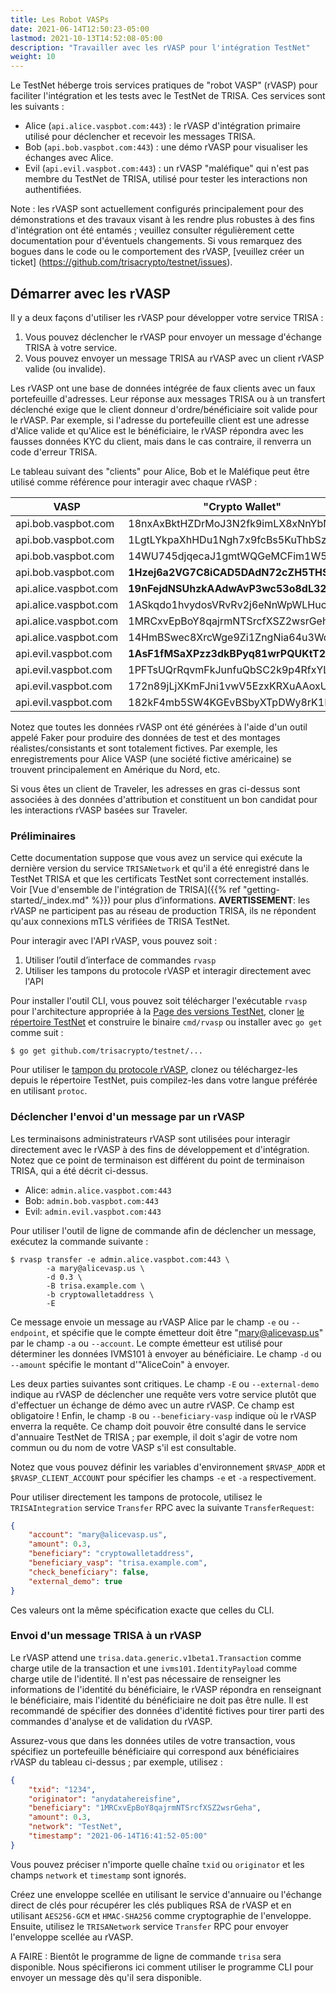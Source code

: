 ```yaml
---
title: Les Robot VASPs
date: 2021-06-14T12:50:23-05:00
lastmod: 2021-10-13T14:52:08-05:00
description: "Travailler avec les rVASP pour l'intégration TestNet"
weight: 10
---
```


Le TestNet héberge trois services pratiques de "robot VASP" (rVASP) pour faciliter l'intégration et les tests avec le TestNet de TRISA. Ces services sont les suivants :

- Alice (`api.alice.vaspbot.com:443`) : le rVASP d'intégration primaire utilisé pour déclencher et recevoir les messages TRISA.
- Bob (`api.bob.vaspbot.com:443`) : une démo rVASP pour visualiser les échanges avec Alice.
- Evil (`api.evil.vaspbot.com:443`) : un rVASP "maléfique" qui n'est pas membre du TestNet de TRISA, utilisé pour tester les interactions non authentifiées.

Note : les rVASP sont actuellement configurés principalement pour des démonstrations et des travaux visant à les rendre plus robustes à des fins d'intégration ont été entamés ; veuillez consulter régulièrement cette documentation pour d'éventuels changements. Si vous remarquez des bogues dans le code ou le comportement des rVASP, [veuillez créer un ticket] (https://github.com/trisacrypto/testnet/issues).

## Démarrer avec les rVASP

Il y a deux façons d'utiliser les rVASP pour développer votre service TRISA :

1. Vous pouvez déclencher le rVASP pour envoyer un message d'échange TRISA à votre service.
2. Vous pouvez envoyer un message TRISA au rVASP avec un client rVASP valide (ou invalide).

Les rVASP ont une base de données intégrée de faux clients avec un faux portefeuille d'adresses. Leur réponse aux messages TRISA ou à un transfert déclenché exige que le client donneur d'ordre/bénéficiaire soit valide pour le rVASP. Par exemple, si l'adresse du portefeuille client est une adresse d'Alice valide et qu'Alice est le bénéficiaire, le rVASP répondra avec les fausses données KYC du client, mais dans le cas contraire, il renverra un code d'erreur TRISA.

Le tableau suivant des "clients" pour Alice, Bob et le Maléfique peut être utilisé comme référence pour interagir avec chaque rVASP :

| VASP                  | "Crypto Wallet"                    | Email                 |
|-----------------------|------------------------------------|-----------------------|
| api.bob.vaspbot.com   | 18nxAxBktHZDrMoJ3N2fk9imLX8xNnYbNh | robert@bobvasp.co.uk  |
| api.bob.vaspbot.com   | 1LgtLYkpaXhHDu1Ngh7x9fcBs5KuThbSzw | george@bobvasp.co.uk  |
| api.bob.vaspbot.com   | 14WU745djqecaJ1gmtWQGeMCFim1W5MNp3 | larry@bobvasp.co.uk   |
| api.bob.vaspbot.com   | **1Hzej6a2VG7C8iCAD5DAdN72cZH5THSMt9** | fred@bobvasp.co.uk    |
| api.alice.vaspbot.com | **19nFejdNSUhzkAAdwAvP3wc53o8dL326QQ** | sarah@alicevasp.us    |
| api.alice.vaspbot.com | 1ASkqdo1hvydosVRvRv2j6eNnWpWLHucMX | mary@alicevasp.us     |
| api.alice.vaspbot.com | 1MRCxvEpBoY8qajrmNTSrcfXSZ2wsrGeha | alice@alicevasp.us    |
| api.alice.vaspbot.com | 14HmBSwec8XrcWge9Zi1ZngNia64u3Wd2v | jane@alicevasp.us     |
| api.evil.vaspbot.com  | **1AsF1fMSaXPzz3dkBPyq81wrPQUKtT2tiz** | gambler@evilvasp.gg   |
| api.evil.vaspbot.com  | 1PFTsUQrRqvmFkJunfuQbSC2k9p4RfxYLF | voldemort@evilvasp.gg |
| api.evil.vaspbot.com  | 172n89jLjXKmFJni1vwV5EzxKRXuAAoxUz | launderer@evilvasp.gg |
| api.evil.vaspbot.com  | 182kF4mb5SW4KGEvBSbyXTpDWy8rK1Dpu  | badnews@evilvasp.gg   |

Notez que toutes les données rVASP ont été générées à l'aide d'un outil appelé Faker pour produire des données de test et des montages réalistes/consistants et sont totalement fictives. Par exemple, les enregistrements pour Alice VASP (une société fictive américaine) se trouvent principalement en Amérique du Nord, etc.

Si vous êtes un client de Traveler, les adresses en gras ci-dessus sont associées à des données d'attribution et constituent un bon candidat pour les interactions rVASP basées sur Traveler.

### Préliminaires

Cette documentation suppose que vous avez un service qui exécute la dernière version du service `TRISANetwork` et qu'il a été enregistré dans le TestNet TRISA et que les certificats TestNet sont correctement installés. Voir [Vue d'ensemble de l'intégration de TRISA]({{% ref "getting-started/_index.md" %}}) pour plus d’informations. **AVERTISSEMENT**: les rVASP ne participent pas au réseau de production TRISA, ils ne répondent qu'aux connexions mTLS vérifiées de TRISA TestNet.

Pour interagir avec l'API rVASP, vous pouvez soit :

1. Utiliser l’outil d’interface de commandes `rvasp`
2. Utiliser les tampons du protocole rVASP et interagir directement avec l'API

Pour installer l'outil CLI, vous pouvez soit télécharger l'exécutable `rvasp` pour l'architecture appropriée à la [Page des versions TestNet](https://github.com/trisacrypto/testnet/releases), cloner [le répertoire TestNet](https://github.com/trisacrypto/testnet/) et construire le binaire `cmd/rvasp` ou installer avec `go get` comme suit :

```
$ go get github.com/trisacrypto/testnet/...
```

Pour utiliser le [tampon du protocole rVASP](https://github.com/trisacrypto/testnet/tree/main/proto/rvasp/v1), clonez ou téléchargez-les depuis le répertoire TestNet, puis compilez-les dans votre langue préférée en utilisant `protoc`.

### Déclencher l'envoi d'un message par un rVASP

Les terminaisons administrateurs rVASP sont utilisées pour interagir directement avec le rVASP à des fins de développement et d'intégration. Notez que ce point de terminaison est différent du point de terminaison TRISA, qui a été décrit ci-dessus.

- Alice: `admin.alice.vaspbot.com:443`
- Bob: `admin.bob.vaspbot.com:443`
- Evil: `admin.evil.vaspbot.com:443`

Pour utiliser l'outil de ligne de commande afin de déclencher un message, exécutez la commande suivante :

```
$ rvasp transfer -e admin.alice.vaspbot.com:443 \
        -a mary@alicevasp.us \
        -d 0.3 \
        -B trisa.example.com \
        -b cryptowalletaddress \
        -E
```

Ce message envoie un message au rVASP Alice par le champ `-e` ou `--endpoint`, et spécifie que le compte émetteur doit être "mary@alicevasp.us" par le champ `-a` ou `--account`. Le compte émetteur est utilisé pour déterminer les données IVMS101 à envoyer au bénéficiaire. Le champ `-d` ou `--amount` spécifie le montant d'"AliceCoin" à envoyer.

Les deux parties suivantes sont critiques. Le champ `-E` ou `--external-demo` indique au rVASP de déclencher une requête vers votre service plutôt que d'effectuer un échange de démo avec un autre rVASP. Ce champ est obligatoire ! Enfin, le champ `-B` ou `--beneficiary-vasp` indique où le rVASP enverra la requête. Ce champ doit pouvoir être consulté dans le service d'annuaire TestNet de TRISA ; par exemple, il doit s'agir de votre nom commun ou du nom de votre VASP s'il est consultable.

Notez que vous pouvez définir les variables d'environnement `$RVASP_ADDR` et `$RVASP_CLIENT_ACCOUNT` pour spécifier les champs `-e` et `-a` respectivement.

Pour utiliser directement les tampons de protocole, utilisez le `TRISAIntegration` service `Transfer` RPC avec la suivante `TransferRequest`:

```json
{
    "account": "mary@alicevasp.us",
    "amount": 0.3,
    "beneficiary": "cryptowalletaddress",
    "beneficiary_vasp": "trisa.example.com",
    "check_beneficiary": false,
    "external_demo": true
}
```

Ces valeurs ont la même spécification exacte que celles du CLI.

### Envoi d'un message TRISA à un rVASP

Le rVASP attend une `trisa.data.generic.v1beta1.Transaction` comme charge utile de la transaction et une `ivms101.IdentityPayload` comme charge utile de l'identité. Il n'est pas nécessaire de renseigner les informations de l'identité du bénéficiaire, le rVASP répondra en renseignant le bénéficiaire, mais l'identité du bénéficiaire ne doit pas être nulle. Il est recommandé de spécifier des données d'identité fictives pour tirer parti des commandes d'analyse et de validation du rVASP.

Assurez-vous que dans les données utiles de votre transaction, vous spécifiez un portefeuille bénéficiaire qui correspond aux bénéficiaires rVASP du tableau ci-dessus ; par exemple, utilisez :

```json
{
    "txid": "1234",
    "originator": "anydatahereisfine",
    "beneficiary": "1MRCxvEpBoY8qajrmNTSrcfXSZ2wsrGeha",
    "amount": 0.3,
    "network": "TestNet",
    "timestamp": "2021-06-14T16:41:52-05:00"
}
```

Vous pouvez préciser n'importe quelle chaîne `txid` ou `originator` et les champs `network` et `timestamp` sont ignorés.

Créez une enveloppe scellée en utilisant le service d'annuaire ou l'échange direct de clés pour récupérer les clés publiques RSA de rVASP et en utilisant `AES256-GCM` et `HMAC-SHA256` comme cryptographie de l'enveloppe. Ensuite, utilisez le `TRISANetwork` service `Transfer` RPC pour envoyer l'enveloppe scellée au rVASP.

A FAIRE : Bientôt le programme de ligne de commande `trisa` sera disponible. Nous spécifierons ici comment utiliser le programme CLI pour envoyer un message dès qu'il sera disponible.
